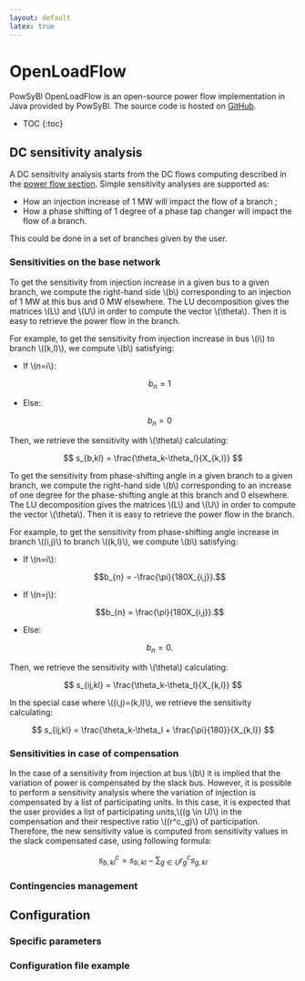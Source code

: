 ```yaml
---
layout: default
latex: true
---
```


# OpenLoadFlow

PowSyBl OpenLoadFlow is an open-source power flow implementation in Java provided by PowSyBl. The source code is hosted on [GitHub](https://github.com/powsybl/powsybl-open-loadflow). 

* TOC
{:toc}

## DC sensitivity analysis

A DC sensitivity analysis starts from the DC flows computing described in the [power flow section](../powerflow/openlf.md#dc-flows-computing). Simple sensitivity analyses are supported as:
- How an injection increase of 1 MW will impact the flow of a branch ;
- How a phase shifting of 1 degree of a phase tap changer will impact the flow of a branch.

This could be done in a set of branches given by the user.

### Sensitivities on the base network 

To get the sensitivity from injection increase in a given bus to a given branch, we compute the right-hand side \\(b\\) corresponding to an injection of 1 MW at this bus and 0 MW elsewhere. The LU decomposition gives the matrices \\(L\\) and \\(U\\) in order to compute the vector \\(\theta\\). Then it is easy to retrieve the power flow in the branch.

For example, to get the sensitivity from injection increase in bus \\(i\\) to branch \\((k,l)\\), we compute \\(b\\) satisfying:
- If \\(n=i\\):

	$$b_{n} = 1$$
- Else:

	$$ b_{n} = 0$$
	
Then, we retrieve the sensitivity with \\(\theta\\) calculating:

$$ s_{b,kl} = \frac{\theta_k-\theta_l}{X_{k,l}} $$

To get the sensitivity from phase-shifting angle in a given branch to a given branch, we compute the right-hand side \\(b\\) corresponding to an increase of one degree for the phase-shifting angle at this branch and 0 elsewhere. The LU decomposition gives the matrices \\(L\\) and \\(U\\) in order to compute the vector \\(\theta\\). Then it is easy to retrieve the power flow in the branch.

For example, to get the sensitivity from phase-shifting angle increase in branch \\((i,j)\\) to branch \\((k,l)\\), we compute \\(b\\) satisfying:
- If \\(n=i\\):

	$$b_{n} = -\frac{\pi}{180X_{i,j}}.$$
	
- If \\(n=j\\):

	$$b_{n} = \frac{\pi}{180X_{i,j}}.$$
- Else:

	$$b_{n} = 0.$$
	
Then, we retrieve the sensitivity with \\(\theta\\) calculating:

$$ s_{ij,kl} = \frac{\theta_k-\theta_l}{X_{k,l}} $$

In the special case where \\((i,j)=(k,l)\\), we retrieve the sensitivity calculating:

$$ s_{ij,kl} = \frac{\theta_k-\theta_l + \frac{\pi}{180}}{X_{k,l}} $$

### Sensitivities in case of compensation

In the case of a sensitivity from injection at bus \\(b\\) it is implied that the variation of power is compensated by the slack bus.
However, it is possible to perform a sensitivity analysis where the variation of injection is compensated by a list of participating units.
In this case, it is expected that the user provides a list of participating units,\\((g \in U)\\) in the compensation and their respective ratio \\((r^c_g)\\) of participation.
Therefore, the new sensitivity value is computed from sensitivity values in the slack compensated case, using following formula:

$$
s_{b,kl}^c = s_{b,kl} - \sum_{g \in U} r^c_g s_{g,kl}
$$

### Contingencies management

## Configuration

### Specific parameters

### Configuration file example

